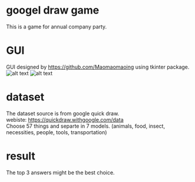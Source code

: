 # googel draw game  
This is a game for annual company party.  
  
# GUI  
GUI designed by https://github.com/Maomaomaoing using tkinter package.  
![alt text](https://github.com/allen050883/Python-for-Deep-learning/blob/master/side_project/google_draw/google_draw_game.JPG)
![alt text](https://github.com/allen050883/Python-for-Deep-learning/blob/master/side_project/google_draw/google_draw_game_1.JPG)
  
# dataset  
The dataset source is from google quick draw.  
webiste: https://quickdraw.withgoogle.com/data  
Choose 57 things and separte in 7 models. (animals, food, insect, necessities, people, tools, transportation)

# result  
The top 3 answers might be the best choice.  
